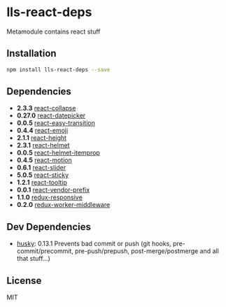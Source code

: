 # lls-react-deps 

Metamodule contains react stuff

## Installation

```sh
npm install lls-react-deps --save
```


## Dependencies

- **2.3.3** [react-collapse](https://www.npmjs.com/package/react-collapse)
- **0.27.0** [react-datepicker](https://www.npmjs.com/package/react-datepicker)
- **0.0.5** [react-easy-transition](https://www.npmjs.com/package/react-easy-transition)
- **0.4.4** [react-emoji](https://www.npmjs.com/package/react-emoji)
- **2.1.1** [react-height](https://www.npmjs.com/package/react-height)
- **2.3.1** [react-helmet](https://www.npmjs.com/package/react-helmet)
- **0.0.5** [react-helmet-itemprop](https://www.npmjs.com/package/react-helmet-itemprop)
- **0.4.5** [react-motion](https://www.npmjs.com/package/react-motion)
- **0.6.1** [react-slider](https://www.npmjs.com/package/react-slider)
- **5.0.5** [react-sticky](https://www.npmjs.com/package/react-sticky)
- **1.2.1** [react-tooltip](https://www.npmjs.com/package/react-tooltip)
- **0.0.1** [react-vendor-prefix](https://www.npmjs.com/package/react-vendor-prefix)
- **1.1.0** [redux-responsive](https://www.npmjs.com/package/redux-responsive)
- **0.2.0** [redux-worker-middleware](https://www.npmjs.com/package/redux-worker-middleware)

## Dev Dependencies

- [husky](https://github.com/typicode/husky): 0.13.1 Prevents bad commit or push (git hooks, pre-commit/precommit, pre-push/prepush, post-merge/postmerge and all that stuff...)


## License

MIT
